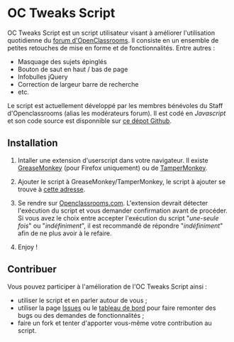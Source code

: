 # OC Tweaks Script

OC Tweaks Script est un script utilisateur visant à améliorer l'utilisation quotidienne du [forum d'OpenClassrooms](https://openclassrooms.com/dashboard).
Il consiste en un ensemble de petites retouches de mise en forme et de fonctionnalités. Entre autres :

* Masquage des sujets épinglés
* Bouton de saut en haut / bas de page
* Infobulles jQuery
* Correction de largeur barre de recherche
* etc.

Le script est actuellement développé par les membres bénévoles du Staff d'Openclassrooms (alias les modérateurs forum). Il est codé en *Javascript* et son code source est disponnible sur [ce dépot Github](https://github.com/L0Lock/OCTweaksScript).

## Installation

1. Intaller une extension d'userscript dans votre navigateur.
Il existe [GreaseMonkey](https://addons.mozilla.org/fr/firefox/addon/greasemonkey/) (pour Firefox uniquement) ou de [TamperMonkey](https://chrome.google.com/webstore/detail/tampermonkey/dhdgffkkebhmkfjojejmpbldmpobfkfo?hl=fr). 

2. Ajouter le script à GreaseMonkey/TamperMonkey, le script à ajouter se trouve à [cette adresse](https://raw.githubusercontent.com/L0Lock/OCTweaksScript/master/octs.js).
3. Se rendre sur [Openclassrooms.com](https://openclassrooms.com). L'extension devrait détecter l'exécution du script et vous demander confirmation avant de procéder. Si vous avez le choix entre accepter l'exécution du script "*une-seule fois*" ou "*indéfiniment*", il est recommandé de répondre "*indéfiniment*" afin de ne plus avoir à le refaire.
4. Enjoy !

## Contribuer

Vous pouvez participer à l'amélioration de l'OC Tweaks Script ainsi :

- utiliser le script et en parler autour de vous ;
- utiliser la page [Issues](https://github.com/L0Lock/OCTweaksScript/issues) ou le [tableau de bord](https://github.com/L0Lock/OCTweaksScript/projects/1) pour faire remonter des bugs ou des demandes de fonctionnalités ;
- faire un fork et tenter d'apporter vous-même votre contribution au script.
